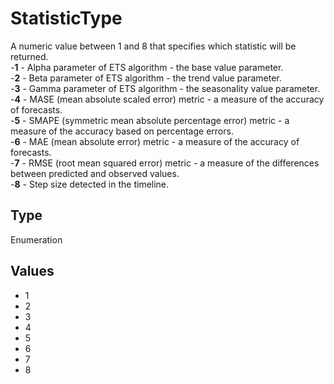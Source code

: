 # StatisticType

A numeric value between 1 and 8 that specifies which statistic will be returned.\
-**1** - Alpha parameter of ETS algorithm - the base value parameter.\
-**2** - Beta parameter of ETS algorithm - the trend value parameter.\
-**3** - Gamma parameter of ETS algorithm - the seasonality value parameter.\
-**4** - MASE (mean absolute scaled error) metric - a measure of the accuracy of forecasts.\
-**5** - SMAPE (symmetric mean absolute percentage error) metric - a measure of the accuracy based on percentage errors.\
-**6** - MAE (mean absolute error) metric - a measure of the accuracy of forecasts.\
-**7** - RMSE (root mean squared error) metric - a measure of the differences between predicted and observed values.\
-**8** - Step size detected in the timeline.

## Type

Enumeration

## Values

- 1
- 2
- 3
- 4
- 5
- 6
- 7
- 8

